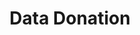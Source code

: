 ---
layout: default
title:  "Data Donation"
image: 
type: IDE Grad
url: 
description: 
introduction: >-
    
---
